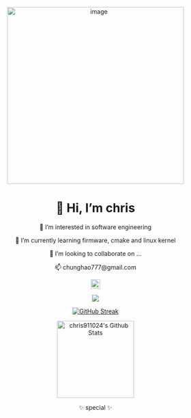 <div align="center">
  <img width="414" alt="image" src="https://github.com/chris911024/chris911024/assets/67829896/e76b71e1-5ccb-423a-8215-556d35d27050">
  
  <h1>👋 Hi, I’m chris</h1>
  <p>👀 I’m interested in software engineering</p>
  <p>🌱 I’m currently learning firmware, cmake and linux kernel </p>
  <p>💞️ I’m looking to collaborate on ...</p>
  <p>📫 chunghao777@gmail.com</p>

  <a href="https://www.instagram.com/_haaaaao24/">
    <img alt="Abhishek's Instagram" width="22px" src="https://raw.githubusercontent.com/hussainweb/hussainweb/main/icons/instagram.png" />
  </a>

  <br />

  ![](https://komarev.com/ghpvc/?username=chris911024)

  [![GitHub Streak](http://github-readme-streak-stats.herokuapp.com?user=chris911024&theme=tokyonight_duo&border_radius=5&date_format=M%20j%5B%2C%20Y%5D&mode=weekly)](https://git.io/streak-stats)

<!DOCTYPE html>
<html>
<head>
</head>
<body>
  <div class="centered">
    <a href="https://github.com/chris911024">
      <img 
        src="https://github-readme-stats-sigma-five.vercel.app/api?username=chris911024&show_icons=true&theme=prussian&include_all_commits=true&hide_border=true&hide=prs,issues,contribs&count_private=true"
        alt="chris911024's Github Stats" 
        height="180rem"
      />
    </a>
  </div>
</body>
</html>


  ✨ special ✨
</div>


